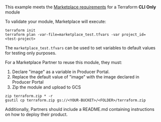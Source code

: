 This example meets the
[Marketplace requirements](https://cloud.google.com/marketplace/docs/partners/vm/configure-terraform-deployment#requirements_for_custom_terraform_modules)
for a Terraform **CLI Only** module

To validate your module, Marketplace will execute:

```
terraform init
terraform plan -var-file=marketplace_test.tfvars -var project_id=<test-project>
```

The `marketplace_test.tfvars` can be used to set variables to default values for
testing only purposes.

For a Marketplace Partner to reuse this module, they must:

1.  Declare "image" as a variable in Producer Portal.
1.  Replace the default value of "image" with the image declared in Producer
    Portal
1.  Zip the module and upload to GCS

```
zip terraform.zip * -r
gsutil cp terraform.zip gs://<YOUR-BUCKET>/<FOLDER>/terraform.zip
```

Additionally, Partners should include a README.md containing instructions on how
to deploy their product.
